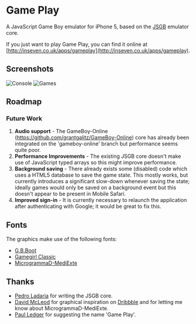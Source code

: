 # Game Play

A JavaScript Game Boy emulator for iPhone 5, based on the [JSGB](http://www.codebase.es/jsgb/) emulator core.

If you just want to play Game Play, you can find it online at [http://inseven.co.uk/apps/gameplay](http://inseven.co.uk/apps/gameplay).

## Screenshots

![Console](http://inseven.co.uk/images/ss_gameplay_tetris.png)
![Games](http://inseven.co.uk/images/ss_gameplay_games.png)

## Roadmap

### Future Work

1. **Audio support** - The GameBoy-Online (https://github.com/grantgalitz/GameBoy-Online) core has already been integrated on the 'gameboy-online' branch but performance seems quite poor.
2. **Performance Improvements** - The existing JSGB core doesn't make use of JavaScript typed arrays so this might improve performance.
3. **Background saving** - There already exists some (disabled) code which uses a HTML5 database to save the game state.  This mostly works, but currently introduces a significant slow-down whenever saving the state; ideally games would only be saved on a background event but this doesn't appear to be present in Mobile Safari.
4. **Improved sign-in** - It is currently necessary to relaunch the application after authenticating with Google; it would be great to fix this.

## Fonts

The graphics make use of the following fonts:

- [G.B.Boot](http://www.dafont.com/gb-boot.font)
- [Gamegirl Classic](http://www.fontspace.com/freaky-fonts/gamegirl-classic)
- [MicrogrammaD-MediExte](http://www.fontslog.com/microgrammad-mediexte-otf-23838.htm)

## Thanks

- [Pedro Ladaria](http://www.codebase.es/) for writing the JSGB core.
- [David McLeod](http://twitter.com/Mucx) for graphical inspiration on [Dribbble](http://dribbble.com/mucx) and for letting me know about MicrogrammaD-MediExte.
- [Paul Ledger](http://www.flexicoder.com) for suggesting the name 'Game Play'.
